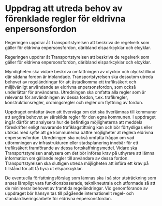 # Uppdrag att utreda behov av förenklade regler för eldrivna enpersonsfordon

Regeringen uppdrar åt Transportstyrelsen att beskriva de regelverk som gäller för eldrivna enpersonsfordon, däribland elsparkcyklar och elcyklar.

Regeringen uppdrar åt Transportstyrelsen att beskriva de regelverk som gäller för eldrivna enpersonsfordon, däribland elsparkcyklar och elcyklar.

Myndigheten ska vidare beskriva omfattningen av olyckor och olyckstillbud där sådana fordon är inblandade. Transportstyrelsen ska dessutom utreda behovet av regeländringar för att åstadkomma ett trafiksäkert och miljövänligt användande av eldrivna enpersonsfordon, som också underlättar för användarna. Utredningen ska omfatta alla regler som är relevanta för användningen av dessa fordon, t.ex. trafikregler, konstruktionsregler, ordningsregler och regler om flyttning av fordon.

Uppdraget omfattar även att överväga om det ska överlämnas till kommuner att avgöra behovet av särskilda regler för den egna kommunen. I uppdraget ingår därför att analysera hur de befintliga möjligheterna att meddela föreskrifter enligt nuvarande trafiklagstiftning kan och bör förtydligas eller utökas med syfte att ge kommunerna bättre möjligheter at reglera eldrivna enpersonsfordon. Utredningen ska också omfatta frågan om vad utformningen av infrastrukturen eller stadsplanering innebär för ett trafiksäkert framförande av dessa fortskaffningsmedel. Vidare ska Transportstyrelsen analysera om det bör införas krav på uthyrare att lämna information om gällande regler till användare av dessa fordon. Transportstyrelsen ska slutligen utreda möjligheten att införa ett krav på tillstånd för att få hyra ut elsparkcyklar.

De eventuella författningsförslag som lämnas ska i så stor utsträckning som anses lämpligt vara funktionsbaserade, teknikneutrala och utformade så att de minimerar behovet av framtida regeländringar. Vid genomförande av uppdraget bör hänsyn tas till pågående internationellt regel- och standardiseringsarbete för eldrivna enpersonsfordon.
